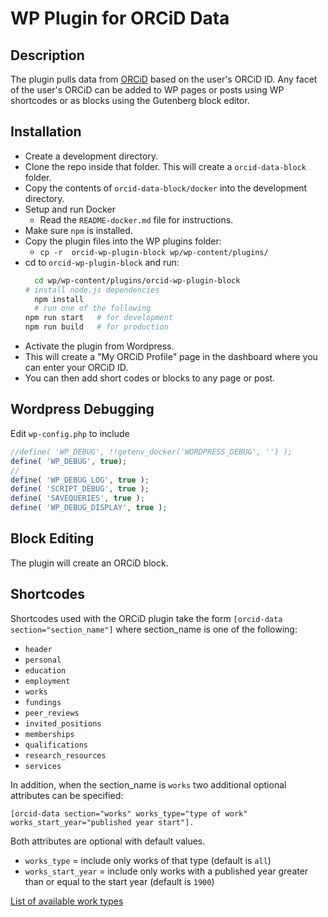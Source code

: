# WP Plugin for ORCiD Data

## Description

The plugin pulls data from [ORCiD](http://orcid.org) based on the user's ORCiD ID.
Any facet of the user's ORCiD can be added to WP pages or posts using WP shortcodes or as blocks 
using the Gutenberg block editor.

## Installation
- Create a development directory.
- Clone the repo inside that folder. This will create a `orcid-data-block` folder.
- Copy the contents of `orcid-data-block/docker` into the development directory.
- Setup and run Docker
	- Read the `README-docker.md` file for instructions. 
- Make sure `npm` is installed.
- Copy the plugin files into the WP plugins folder:
	- `cp -r  orcid-wp-plugin-block wp/wp-content/plugins/`
- cd to `orcid-wp-plugin-block` and run:
  ```sh
	cd wp/wp-content/plugins/orcid-wp-plugin-block
  # install node.js dependencies
	npm install
	# run one of the following
  npm run start   # for development
  npm run build   # for production
  ```
- Activate the plugin from Wordpress.
- This will create a "My ORCiD Profile" page in the dashboard where you can
  enter your ORCiD ID.
- You can then add short codes or blocks to any page or post.

## Wordpress Debugging
Edit `wp-config.php` to include
```php
//define( 'WP_DEBUG', !!getenv_docker('WORDPRESS_DEBUG', '') );
define( 'WP_DEBUG', true);
//
define( 'WP_DEBUG_LOG', true );
define( 'SCRIPT_DEBUG', true );
define( 'SAVEQUERIES', true );
define( 'WP_DEBUG_DISPLAY', true );
```

## Block Editing
The plugin will create an ORCiD block.

## Shortcodes
Shortcodes used with the ORCiD plugin take the form `[orcid-data section="section_name"]`
where section_name is one of the following:
- `header`
- `personal`
- `education`
- `employment`
- `works`
- `fundings`
- `peer_reviews`
- `invited_positions`
- `memberships`
- `qualifications`
- `research_resources`
- `services`

In addition, when the section_name is `works` two additional optional attributes can be specified:

`[orcid-data section="works" works_type="type of work" works_start_year="published year start"].`

Both attributes are optional with default values.

- `works_type` = include only works of that type (default is `all`)
- `works_start_year` = include only works with a published year greater than or equal to 
  the start year (default is `1900`)

[List of available work types](https://github.com/ORCID/orcid-model/blob/master/src/main/java/org/orcid/jaxb/model/common/WorkType.java)
